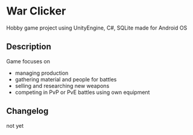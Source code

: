 # War Clicker
Hobby game project using UnityEngine, C#, SQLite made for Android OS

## Description
Game focuses on
  - managing production
  - gathering material and people for battles
  - selling and researching new weapons
  - competing in PvP or PvE battles using own equipment
## Changelog
  not yet
